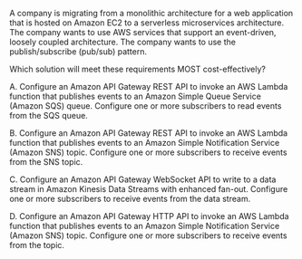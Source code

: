 A company is migrating from a monolithic architecture for a web application that is hosted on Amazon EC2 to a serverless microservices architecture. The company wants to use AWS services that support an event-driven, loosely coupled architecture. The company wants to use the publish/subscribe (pub/sub) pattern.

Which solution will meet these requirements MOST cost-effectively?

A. Configure an Amazon API Gateway REST API to invoke an AWS Lambda function that publishes events to an Amazon Simple Queue Service (Amazon SQS) queue. Configure one or more subscribers to read events from the SQS queue.

B. Configure an Amazon API Gateway REST API to invoke an AWS Lambda function that publishes events to an Amazon Simple Notification Service (Amazon SNS) topic. Configure one or more subscribers to receive events from the SNS topic.

C. Configure an Amazon API Gateway WebSocket API to write to a data stream in Amazon Kinesis Data Streams with enhanced fan-out. Configure one or more subscribers to receive events from the data stream.

D. Configure an Amazon API Gateway HTTP API to invoke an AWS Lambda function that publishes events to an Amazon Simple Notification Service (Amazon SNS) topic. Configure one or more subscribers to receive events from the topic.
